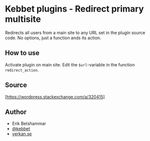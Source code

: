 # Kebbet plugins - Redirect primary multisite
Redirects all users from a main site to any URL set in the plugin source code. No options, just a function ands its action.

## How to use
Activate plugin on main site. Edit the `$url`-variable in the function `redirect_action`.

## Source
[https://wordpress.stackexchange.com/a/320415]

## Author
- Erik Betshammar
- [@kebbet](https://github.com/kebbet)
- [verkan.se](https://verkan.se)